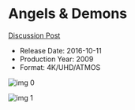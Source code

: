 # Angels & Demons

[Discussion Post](https://www.avsforum.com/threads/bass-eq-for-filtered-movies.2995212/post-58221034)

* Release Date: 2016-10-11
* Production Year: 2009
* Format: 4K/UHD/ATMOS

![img 0](https://i.imgur.com/gIRPytw.jpg)

![img 1](https://i.imgur.com/9So2lSg.png)

